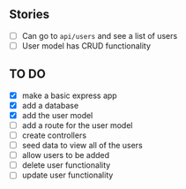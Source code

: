 ## Stories
- [ ]  Can go to `api/users` and see a list of users
- [ ]  User model has CRUD functionality

## TO DO
- [X] make a basic express app
- [X] add a database
- [X] add the user model
- [ ] add a route for the user model
- [ ] create controllers
- [ ] seed data to view all of the users
- [ ] allow users to be added 
- [ ] delete user functionality 
- [ ] update user functionality
